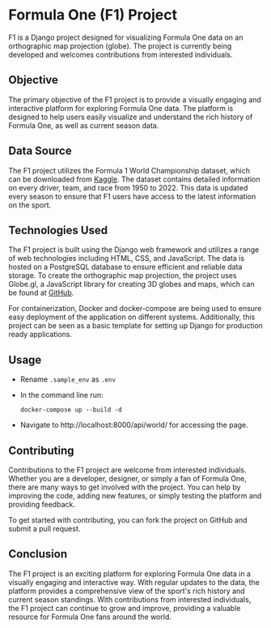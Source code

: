 # Formula One (F1) Project

F1 is a Django project designed for visualizing Formula One data on an orthographic map projection (globe). The project is currently being developed and welcomes contributions from interested individuals.

## Objective

The primary objective of the F1 project is to provide a visually engaging and interactive platform for exploring Formula One data. The platform is designed to help users easily visualize and understand the rich history of Formula One, as well as current season data.

## Data Source

The F1 project utilizes the Formula 1 World Championship dataset, which can be downloaded from [Kaggle](https://www.kaggle.com/rohanrao/formula-1-world-championship-1950-2020). The dataset contains detailed information on every driver, team, and race from 1950 to 2022. This data is updated every season to ensure that F1 users have access to the latest information on the sport.

## Technologies Used

The F1 project is built using the Django web framework and utilizes a range of web technologies including HTML, CSS, and JavaScript. The data is hosted on a PostgreSQL database to ensure efficient and reliable data storage. To create the orthographic map projection, the project uses Globe.gl, a JavaScript library for creating 3D globes and maps, which can be found at [GitHub](https://github.com/vasturiano/globe.gl).

For containerization, Docker and docker-compose are being used to ensure easy deployment of the application on different systems. Additionally, this project can be seen as a basic template for setting up Django for production ready applications.

## Usage
- Rename `.sample_env` as `.env`
- In the command line run: 

	`docker-compose up --build -d`

- Navigate to http://localhost:8000/api/world/ for accessing the page.

## Contributing

Contributions to the F1 project are welcome from interested individuals. Whether you are a developer, designer, or simply a fan of Formula One, there are many ways to get involved with the project. You can help by improving the code, adding new features, or simply testing the platform and providing feedback.

To get started with contributing, you can fork the project on GitHub and submit a pull request. 

## Conclusion

The F1 project is an exciting platform for exploring Formula One data in a visually engaging and interactive way. With regular updates to the data, the platform provides a comprehensive view of the sport's rich history and current season standings. With contributions from interested individuals, the F1 project can continue to grow and improve, providing a valuable resource for Formula One fans around the world.
